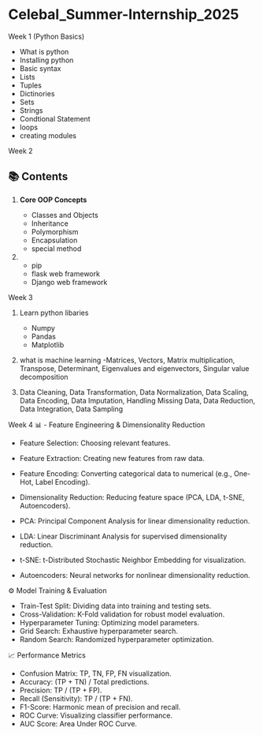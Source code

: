 # Celebal_Summer-Internship_2025
Week 1 (Python Basics)
- What is python
- Installing python
- Basic syntax
- Lists
- Tuples
- Dictinories
- Sets
- Strings
- Condtional Statement
- loops
- creating modules


Week 2 
## 📚 Contents

1. **Core OOP Concepts**
   - Classes and Objects
   - Inheritance
   - Polymorphism
   - Encapsulation
   - special method
   
2. - pip
   - flask web framework
   - Django web framework

Week 3 
1. Learn python libaries
   - Numpy
   - Pandas
   - Matplotlib
2. what is machine learning
   -Matrices, Vectors, Matrix multiplication, Transpose, Determinant, Eigenvalues and eigenvectors, Singular value decomposition
   
4. Data Cleaning, Data Transformation, Data Normalization, Data Scaling, Data Encoding, Data Imputation, Handling Missing Data, Data Reduction, Data Integration, Data Sampling

Week 4 
📊 - Feature Engineering & Dimensionality Reduction

- Feature Selection: Choosing relevant features.
- Feature Extraction: Creating new features from raw data.
- Feature Encoding: Converting categorical data to numerical (e.g., One-Hot, Label Encoding).
- Dimensionality Reduction: Reducing feature space (PCA, LDA, t-SNE, Autoencoders).

- PCA: Principal Component Analysis for linear dimensionality reduction.
- LDA: Linear Discriminant Analysis for supervised dimensionality reduction.
- t-SNE: t-Distributed Stochastic Neighbor Embedding for visualization.
- Autoencoders: Neural networks for nonlinear dimensionality reduction.

⚙️ Model Training & Evaluation
- Train-Test Split: Dividing data into training and testing sets.
- Cross-Validation: K-Fold validation for robust model evaluation.
- Hyperparameter Tuning: Optimizing model parameters.
- Grid Search: Exhaustive hyperparameter search.
- Random Search: Randomized hyperparameter optimization.

📈 Performance Metrics
- Confusion Matrix: TP, TN, FP, FN visualization.
- Accuracy: (TP + TN) / Total predictions.
- Precision: TP / (TP + FP).
- Recall (Sensitivity): TP / (TP + FN).
- F1-Score: Harmonic mean of precision and recall.
- ROC Curve: Visualizing classifier performance.
- AUC Score: Area Under ROC Curve.




